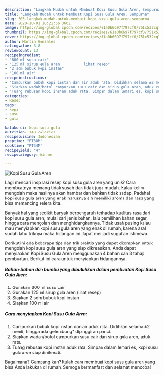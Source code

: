 ```yaml
---
description: "Langkah Mudah untuk Membuat Kopi Susu Gula Aren, Sempurna"
title: "Langkah Mudah untuk Membuat Kopi Susu Gula Aren, Sempurna"
slug: 505-langkah-mudah-untuk-membuat-kopi-susu-gula-aren-sempurna
date: 2020-10-01T18:21:56.366Z
image: https://img-global.cpcdn.com/recipes/61a0b6697f797cf0/751x532cq70/kopi-susu-gula-aren-foto-resep-utama.jpg
thumbnail: https://img-global.cpcdn.com/recipes/61a0b6697f797cf0/751x532cq70/kopi-susu-gula-aren-foto-resep-utama.jpg
cover: https://img-global.cpcdn.com/recipes/61a0b6697f797cf0/751x532cq70/kopi-susu-gula-aren-foto-resep-utama.jpg
author: Martin Gonzales
ratingvalue: 3.8
reviewcount: 13
recipeingredient:
- "800 ml susu cair"
- "125 ml sirup gula aren           lihat resep"
- "2 sdm bubuk kopi instan"
- "100 ml air"
recipeinstructions:
- "Campurkan bubuk kopi instan dan air aduk rata. Didihkan selama ±2 menit, hingga ada gelembung² dipinggiran panci."
- "Siapkan wadah/botol campurkan susu cair dan sirup gula aren, aduk rata."
- "Tuang rebusan kopi instan aduk rata. Simpan dalam lemari es, kopi susu gula aren siap dinikmati."
categories:
- Resep
tags:
- kopi
- susu
- gula

katakunci: kopi susu gula 
nutrition: 143 calories
recipecuisine: Indonesian
preptime: "PT38M"
cooktime: "PT34M"
recipeyield: "4"
recipecategory: Dinner

---
```



![Kopi Susu Gula Aren](https://img-global.cpcdn.com/recipes/61a0b6697f797cf0/751x532cq70/kopi-susu-gula-aren-foto-resep-utama.jpg)

Lagi mencari inspirasi resep kopi susu gula aren yang unik? Cara membuatnya memang tidak susah dan tidak juga mudah. Kalau keliru mengolah maka hasilnya akan hambar dan bahkan tidak sedap. Padahal kopi susu gula aren yang enak harusnya sih memiliki aroma dan rasa yang bisa memancing selera kita.

Banyak hal yang sedikit banyak berpengaruh terhadap kualitas rasa dari kopi susu gula aren, mulai dari jenis bahan, lalu pemilihan bahan segar, hingga cara mengolah dan menghidangkannya. Tidak usah pusing kalau mau menyiapkan kopi susu gula aren yang enak di rumah, karena asal sudah tahu triknya maka hidangan ini dapat menjadi suguhan istimewa.




Berikut ini ada beberapa tips dan trik praktis yang dapat diterapkan untuk mengolah kopi susu gula aren yang siap dikreasikan. Anda dapat menyiapkan Kopi Susu Gula Aren menggunakan 4 bahan dan 3 tahap pembuatan. Berikut ini cara untuk menyiapkan hidangannya.

<!--inarticleads1-->

##### Bahan-bahan dan bumbu yang dibutuhkan dalam pembuatan Kopi Susu Gula Aren:

1. Gunakan 800 ml susu cair
1. Gunakan 125 ml sirup gula aren           (lihat resep)
1. Siapkan 2 sdm bubuk kopi instan
1. Siapkan 100 ml air




<!--inarticleads2-->

##### Cara menyiapkan Kopi Susu Gula Aren:

1. Campurkan bubuk kopi instan dan air aduk rata. Didihkan selama ±2 menit, hingga ada gelembung² dipinggiran panci.
1. Siapkan wadah/botol campurkan susu cair dan sirup gula aren, aduk rata.
1. Tuang rebusan kopi instan aduk rata. Simpan dalam lemari es, kopi susu gula aren siap dinikmati.




Bagaimana? Gampang kan? Itulah cara membuat kopi susu gula aren yang bisa Anda lakukan di rumah. Semoga bermanfaat dan selamat mencoba!
